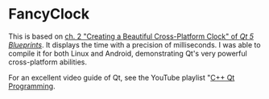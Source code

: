 # FancyClock
This is based on [ch. 2 "Creating a Beautiful Cross-Platform Clock" of *Qt 5 Blueprints*](https://www.safaribooksonline.com/library/view/qt-5-blueprints/9781784394615/ch02.html). It displays the time with a precision of milliseconds. I was able to compile it for both Linux and Android, demonstrating Qt's very powerful cross-platform abilities.

For an excellent video guide of Qt, see the YouTube playlist "[C++ Qt Programming](https://www.youtube.com/playlist?list=PL2D1942A4688E9D63).
